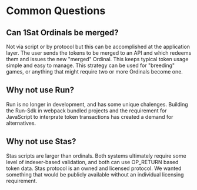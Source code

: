 # Common Questions

## Can 1Sat Ordinals be merged?

Not via script or by protocol but this can be accomplished at the application layer. The user sends the tokens to be merged to an API and which redeems them and issues the new "merged" Ordinal. This keeps typical token usage simple and easy to manage. This strategy can be used for "breeding" games, or anything that might require two or more Ordinals become one.

## Why not use Run?

Run is no longer in development, and has some unique chalenges. Building the Run-Sdk in webpack bundled projects and the requirement for JavaScript to interprate token transactions has created a demand for alternatives.

## Why not use Stas?

Stas scripts are larger than ordinals. Both systems ultimately require some level of indexer-based validation, and both can use OP\_RETURN based token data. Stas protocol is an owned and licensed protocol. We wanted something that would be publicly available without an individual licensing requirement.
